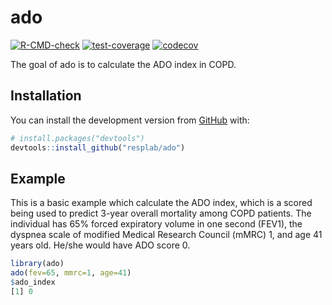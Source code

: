 
<!-- README.md is generated from README.Rmd. Please edit that file -->

# ado

[![R-CMD-check](https://github.com/resplab/ado/actions/workflows/R-CMD-check.yaml/badge.svg)](https://github.com/resplab/ado/actions/workflows/R-CMD-check.yaml)
[![test-coverage](https://github.com/resplab/ado/actions/workflows/test-coverage.yaml/badge.svg)](https://github.com/resplab/ado/actions/workflows/test-coverage.yaml)
[![codecov](https://codecov.io/gh/resplab/ado/branch/main/graph/badge.svg?token=7CSK7YWFDX)](https://codecov.io/gh/resplab/ado)

The goal of ado is to calculate the ADO index in COPD.

## Installation

You can install the development version from [GitHub](https://github.com/) with:

``` r
# install.packages("devtools")
devtools::install_github("resplab/ado")
```

## Example

This is a basic example which calculate the ADO index, which is a scored being used to predict 3-year overall mortality among COPD patients. The individual has 65% forced expiratory volume in one second (FEV1), the dyspnea scale of modified Medical Research Council (mMRC) 1, and age 41 years old. He/she would have ADO score 0.

``` r
library(ado)
ado(fev=65, mmrc=1, age=41)
$ado_index
[1] 0
```
